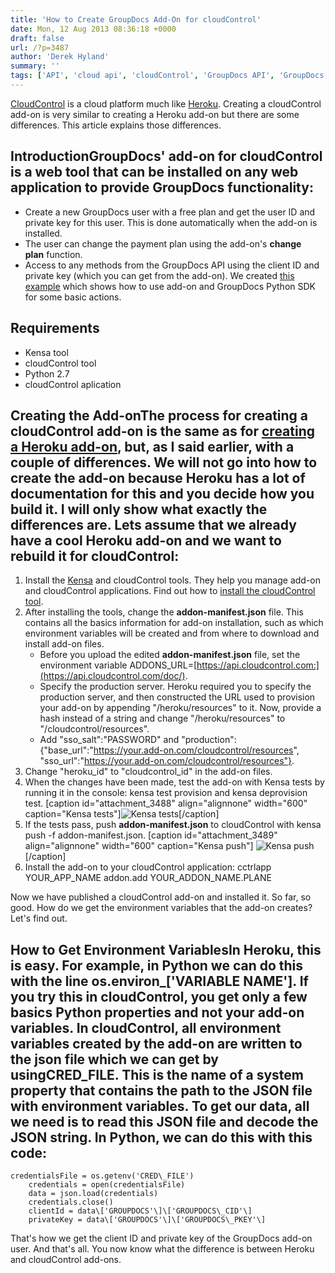 ```yaml
---
title: 'How to Create GroupDocs Add-On for cloudControl'
date: Mon, 12 Aug 2013 08:36:18 +0000
draft: false
url: /?p=3487
author: 'Derek Hyland'
summary: ''
tags: ['API', 'cloud api', 'cloudControl', 'GroupDocs API', 'GroupDocs Cloud Api', 'zArchive']
---
```


[CloudControl](https://www.cloudcontrol.com/) is a cloud platform much like [Heroku](https://www.heroku.com/). Creating a cloudControl add-on is very similar to creating a Heroku add-on but there are some differences. This article explains those differences.

## IntroductionGroupDocs' add-on for cloudControl is a web tool that can be installed on any web application to provide GroupDocs functionality:

*   Create a new GroupDocs user with a free plan and get the user ID and private key for this user. This is done automatically when the add-on is installed.
*   The user can change the payment plan using the add-on's **change plan** function.
*   Access to any methods from the GroupDocs API using the client ID and private key (which you can get from the add-on). We created [this example](http://groupdocspython.cloudcontrolapp.com/) which shows how to use add-on and GroupDocs Python SDK for some basic actions.

## Requirements

*   Kensa tool
*   cloudControl tool
*   Python 2.7
*   cloudControl aplication

## Creating the Add-onThe process for creating a cloudControl add-on is the same as for [creating a Heroku add-on](https://devcenter.heroku.com/articles/building-a-heroku-add-on), but, as I said earlier, with a couple of differences. We will not go into how to create the add-on because Heroku has a lot of documentation for this and you decide how you build it. I will only show what exactly the differences are. Lets assume that we already have a cool Heroku add-on and we want to rebuild it for cloudControl:

1.  Install the [Kensa](https://github.com/heroku/kensa) and cloudControl tools. They help you manage add-on and cloudControl applications. Find out how to [install the cloudControl tool](https://www.cloudcontrol.com/dev-center/Quickstart).
2.  After installing the tools, change the **addon-manifest.json** file. This contains all the basics information for add-on installation, such as which environment variables will be created and from where to download and install add-on files. 
    *   Before you upload the edited **addon-manifest.json** file, set the environment variable ADDONS\_URL=[https://api.cloudcontrol.com:](https://api.cloudcontrol.com/doc/).
    *   Specify the production server. Heroku required you to specify the production server, and then constructed the URL used to provision your add-on by appending "/heroku/resources" to it. Now, provide a hash instead of a string and change "/heroku/resources" to "/cloudcontrol/resources".
    *   Add "sso\_salt":"PASSWORD" and "production": {"base\_url":"https://your.add-on.com/cloudcontrol/resources", "sso\_url":"https://your.add-on.com/cloudcontrol/resources"}.
3.  Change "heroku\_id" to "cloudcontrol\_id" in the add-on files.
4.  When the changes have been made, test the add-on with Kensa tests by running it in the console: kensa test provision and kensa deprovision test. \[caption id="attachment\_3488" align="alignnone" width="600" caption="Kensa tests"\]![Kensa tests](https://blog.groupdocs.com/wp-content/uploads/sites/4/2013/08/Kensa-tests.png "Kensa tests")\[/caption\]
5.  If the tests pass, push **addon-manifest.json** to cloudControl with kensa push -f addon-manifest.json. \[caption id="attachment\_3489" align="alignnone" width="600" caption="Kensa push"\] ![Kensa push](https://blog.groupdocs.com/wp-content/uploads/sites/4/2013/08/kensa_push.png "Kensa push")\[/caption\]
6.  Install the add-on to your cloudControl application: cctrlapp YOUR\_APP\_NAME addon.add YOUR\_ADDON\_NAME.PLANE

Now we have published a cloudControl add-on and installed it. So far, so good. How do we get the environment variables that the add-on creates? Let's find out.

## How to Get Environment VariablesIn Heroku, this is easy. For example, in Python we can do this with the line os.environ\_\['VARIABLE NAME'\]. If you try this in cloudControl, you get only a few basics Python properties and not your add-on variables. In cloudControl, all environment variables created by the add-on are written to the **json** file which we can get by usingCRED\_FILE. This is the name of a system property that contains the path to the JSON file with environment variables. To get our data, all we need is to read this JSON file and decode the JSON string. In Python, we can do this with this code:

```
credentialsFile = os.getenv('CRED\_FILE')
    credentials = open(credentialsFile)
    data = json.load(credentials)
    credentials.close()
    clientId = data\['GROUPDOCS'\]\['GROUPDOCS\_CID'\]
    privateKey = data\['GROUPDOCS'\]\['GROUPDOCS\_PKEY'\]
```

That's how we get the client ID and private key of the GroupDocs add-on user. And that's all. You now know what the difference is between Heroku and cloudControl add-ons.




